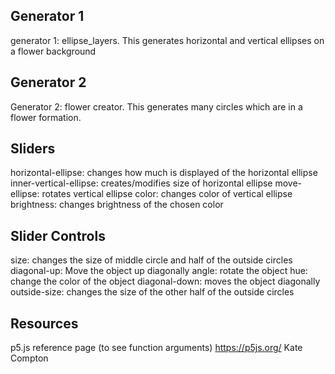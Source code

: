 ## Generator 1
generator 1: ellipse_layers. This generates horizontal and vertical ellipses on a flower background
## Generator 2
Generator 2: flower creator. This generates many circles which are in a flower formation.

## Sliders
horizontal-ellipse: changes how much is displayed of the horizontal ellipse
inner-vertical-ellipse: creates/modifies size of horizontal ellipse
move-ellipse: rotates vertical ellipse
color: changes color of vertical ellipse
brightness: changes brightness of the chosen color

## Slider Controls
size: changes the size of middle circle and half of the outside circles
diagonal-up: Move the object up diagonally
angle: rotate the object
hue: change the color of the object
diagonal-down: moves the object diagonally
outside-size: changes the size of the other half of the outside circles

## Resources
p5.js reference page (to see function arguments)
https://p5js.org/
Kate Compton
